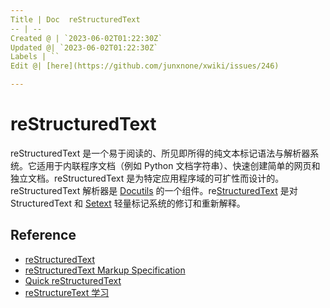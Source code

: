 ```yaml
---
Title | Doc  reStructuredText
-- | --
Created @ | `2023-06-02T01:22:30Z`
Updated @| `2023-06-02T01:22:30Z`
Labels | ``
Edit @| [here](https://github.com/junxnone/xwiki/issues/246)

---
```

# reStructuredText

reStructuredText 是一个易于阅读的、所见即所得的纯文本标记语法与解析器系统。它适用于内联程序文档（例如 Python 文档字符串）、快速创建简单的网页和独立文档。reStructuredText 是为特定应用程序域的可扩性而设计的。reStructuredText 解析器是 [Docutils](https://docutils.sourceforge.io/index.html) 的一个组件。re[StructuredText](http://dev.zope.org/Members/jim/StructuredTextWiki/FrontPage/) 是对 StructuredText 和 [Setext](https://docutils.sourceforge.io/mirror/setext.html) 轻量标记系统的修订和重新解释。


## Reference

- [reStructuredText](http://docutils.sourceforge.net/rst.html)
- [reStructuredText Markup Specification](https://docutils.sourceforge.io/docs/ref/rst/restructuredtext.html)
- [Quick reStructuredText](https://docutils.sourceforge.io/docs/user/rst/quickref.html)
- [reStructureText 学习](https://learn-rst.readthedocs.io/zh_CN/latest/reST-%E5%85%A5%E9%97%A8.html)
